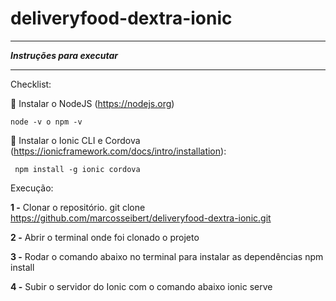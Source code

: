 # deliveryfood-dextra-ionic

----------
***Instruções para executar***

----------
Checklist: 

 Instalar o NodeJS (https://nodejs.org)

    node -v o npm -v 
    
 Instalar o Ionic CLI e Cordova (https://ionicframework.com/docs/intro/installation): 

     npm install -g ionic cordova 

Execução:

**1 -** Clonar o repositório.
     git clone https://github.com/marcosseibert/deliveryfood-dextra-ionic.git

**2 -** Abrir o terminal onde foi clonado o projeto
     
**3 -** Rodar o comando abaixo no terminal para instalar as dependências
     npm install

**4 -** Subir o servidor do Ionic com o comando abaixo
    ionic serve
